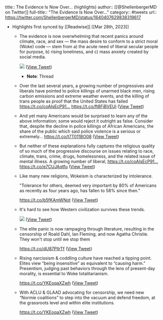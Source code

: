title:: The Evidence Is Now Over... (highlights)
author:: [[@ShellenbergerMD on Twitter]]
full-title:: "The Evidence Is Now Over..."
category:: #tweets
url:: https://twitter.com/ShellenbergerMD/status/1640407629838319617

- Highlights first synced by [[Readwise]] [[Mar 28th, 2023]]
	- The evidence is now overwhelming that recent panics around climate, race, and sex — the mass desire to conform to a strict moral (Woke) code — stem from a) the acute need of liberal secular people for purpose, b) rising loneliness, and c) mass anxiety created by social media. 
	  
	  ![](https://pbs.twimg.com/media/FsPjWMUakAEny0H.jpg) ([View Tweet](https://twitter.com/ShellenbergerMD/status/1640407629838319617))
		- **Note**: Thread
	- Over the last several years, a growing number of progressives and liberals have pointed to police killings of unarmed black men, rising carbon emissions and extreme weather events, and the killing of trans people as proof that the United States has failed https://t.co/coAIsEcP91… https://t.co/ft8FjBVEUj ([View Tweet](https://twitter.com/ShellenbergerMD/status/1640408498008895491))
	- And yet many Americans would be surprised to learn any of the above information; some would reject it outright as false. Consider that, despite the decline in police killings of African Americans, the share of the public which said police violence is a serious or extremely… https://t.co/t7T011BO08 ([View Tweet](https://twitter.com/ShellenbergerMD/status/1640408601968906240))
	- But neither of these explanations fully captures the religious quality of so much of the progressive discourse on issues relating to race, climate, trans, crime, drugs, homelessness, and the related issue of mental illness. A growing number of liberal, https://t.co/coAIsEcP91… https://t.co/e7CUJAqtfu ([View Tweet](https://twitter.com/ShellenbergerMD/status/1640408716511154176))
	- Like many new religions, Wokeism is characterized by intolerance.
	  
	  "Tolerance for others, deemed very important by 80% of Americans as recently as four years ago, has fallen to 58% since then."
	  
	  https://t.co/b5fKAmWNot ([View Tweet](https://twitter.com/ShellenbergerMD/status/1640409405975040001))
	- It's hard to see how Western civilization survives these trends. 
	  
	  ![](https://pbs.twimg.com/media/FsPn1ZWaEAELfF2.png) ([View Tweet](https://twitter.com/ShellenbergerMD/status/1640409851217195014))
	- The elite panic is now rampaging through literature, resulting in the censorship of Roald Dahl, Ian Fleming, and now Agatha Christie. They won't stop until we stop them
	  
	  https://t.co/dU87PlIrTf ([View Tweet](https://twitter.com/ShellenbergerMD/status/1640412874370850818))
	- Rising narcissism & coddling culture have reached a tipping point. Elites view “being insensitive” as equivalent to “causing harm.” Presentism, judging past behaviors through the lens of present-day morality, is essential to Woke totalitarianism.
	  
	  https://t.co/YKEoqaXZwh ([View Tweet](https://twitter.com/ShellenbergerMD/status/1640413600203563010))
	- With ACLU & GLAAD advocating for censorship, we need new “Normie coalitions” to step into the vacuum and defend freedom, at the grassroots level and within elite institutions.
	  
	  https://t.co/YKEoqaXZwh ([View Tweet](https://twitter.com/ShellenbergerMD/status/1640413848489582592))